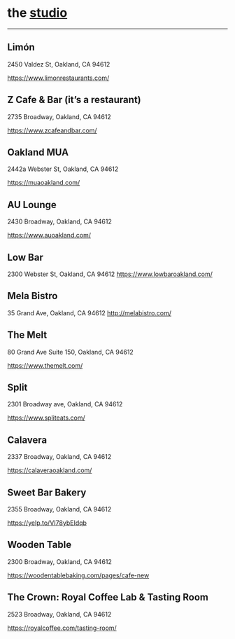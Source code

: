 # the [studio](https://dazzaji.github.io/studio)

---------

## Limón
2450 Valdez St, Oakland, CA 94612

https://www.limonrestaurants.com/ 


## Z Cafe & Bar (it’s a restaurant)
2735 Broadway, Oakland, CA 94612

https://www.zcafeandbar.com/ 

## Oakland MUA
2442a Webster St, Oakland, CA 94612

https://muaoakland.com/

## AU Lounge
2430 Broadway, Oakland, CA 94612

https://www.auoakland.com/

## Low Bar
2300 Webster St, Oakland, CA 94612
https://www.lowbaroakland.com/

## Mela Bistro
35 Grand Ave, Oakland, CA 94612
http://melabistro.com/ 

## The Melt
80 Grand Ave Suite 150, Oakland, CA 94612

https://www.themelt.com/

## Split
2301 Broadway ave, Oakland, CA 94612

https://www.spliteats.com/

## Calavera
2337 Broadway, Oakland, CA 94612

https://calaveraoakland.com/ 

## Sweet Bar Bakery
2355 Broadway, Oakland, CA 94612

https://yelp.to/VI78ybEIdqb


## Wooden Table 
2300 Broadway, Oakland, CA 94612

https://woodentablebaking.com/pages/cafe-new

## The Crown: Royal Coffee Lab & Tasting Room
2523 Broadway, Oakland, CA 94612 

https://royalcoffee.com/tasting-room/ 
